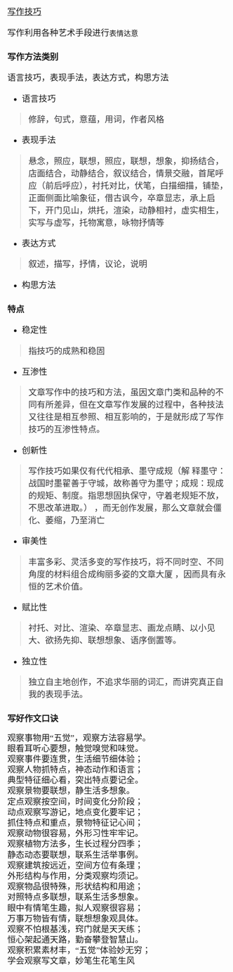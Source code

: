 <style scoped>
blockquote{font-size:17px;color:#37373a;font-family:微软雅黑;}
* {font-family: cursive;font-size:1.1rem;}
.content:not(.custom){max-width:100%;background: #fafafa;}
.page .para{max-height: 100px;overflow: auto;}
.language-bash code{color:#f9f9f9!important;font-size: 14px;font-family: -apple-system, BlinkMacSystemFont, "Segoe UI", Roboto, Oxygen, Ubuntu, Cantarell, "Fira Sans", "Droid Sans", "Helvetica Neue", sans-serif;;}
</style>

[写作技巧](https://baike.baidu.com/item/%E5%86%99%E4%BD%9C%E6%8A%80%E5%B7%A7)

写作利用各种艺术手段进行`表情达意`

### 写作方法类别
语言技巧，表现手法，表达方式，构思方法

* 语言技巧
>修辞，句式，意蕴，用词，作者风格

* 表现手法
>悬念，照应，联想，照应，联想，想象，抑扬结合，店面结合，动静结合，叙议结合，情景交融，首尾呼应（前后呼应），衬托对比，伏笔，白描细描，铺垫，正面侧面比喻象征，借古讽今，卒章显志，承上启下，开门见山，烘托，渲染，动静相衬，虚实相生，实写与虚写，托物寓意，咏物抒情等

* 表达方式
>叙述，描写，抒情，议论，说明

* 构思方法


### 特点

* 稳定性
> 指技巧的成熟和稳固

* 互渗性
>文章写作中的技巧和方法，虽因文章门类和品种的不同有所差异，但在文章写作发展的过程中，各种技法又往往是相互参照、相互影响的，于是就形成了写作技巧的互渗性特点。

* 创新性
>写作技巧如果仅有代代相承、墨守成规（解 释墨守：战国时墨翟善于守城，故称善守为墨守；成规：现成的规矩、制度。指思想固执保守，守着老规矩不放，不思改革进取。） ，而无创作发展，那么文章就会僵化、萎缩，乃至消亡

* 审美性
>丰富多彩、灵活多变的写作技巧，将不同时空、不同角度的材料组合成绚丽多姿的文章大厦 ，因而具有永恒的艺术价值。

* 赋比性
>衬托、对比、渲染、卒章显志、画龙点睛、以小见大、欲扬先抑、联想想象、语序倒置等。

* 独立性
>独立自主地创作，不追求华丽的词汇，而讲究真正自我的表现手法。

### 写好作文口诀
```bash
观察事物用“五觉”，观察方法容易学。
眼看耳听心要想，触觉嗅觉和味觉。
观察事件要连贯，生活细节细体验；
观察人物抓特点，神态动作和语言；
典型特征细心看，突出特点要记全。
观察景物要联想，静生活多想象。
定点观察按空间，时间变化分阶段；
动点观察写游记，地点变化要牢记；
抓住特点和重点，景物特征记心间；
观察动物很容易，外形习性牢牢记。
观察植物方法多，生长过程分四季；
静态动态要联想，联系生活举事例。
观察建筑按远近，空间方位有条理；
外形结构与作用，分类观察均须记。
观察物品很特殊，形状结构和用途；
对照特点多联想，联系生活多想象。
眼中有情笔生趣，拟人观察很容易；
万事万物皆有情，联想想象观具体。
观察不怕根基浅，窍门就是天天练；
恒心架起通天路，勤奋攀登智慧山。
观察积累素材丰，“五觉”体验妙无穷；
学会观察写文章，妙笔生花笔生风
```